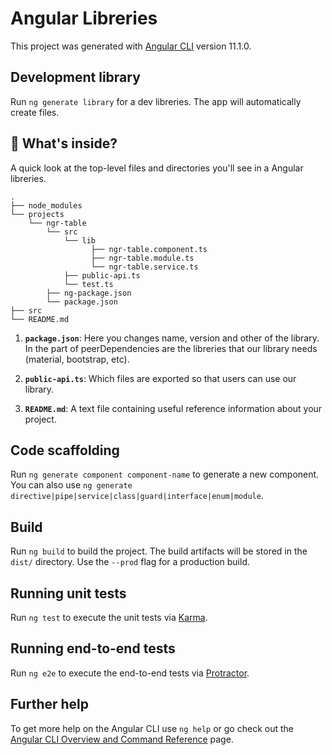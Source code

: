 # Angular Libreries

This project was generated with [Angular CLI](https://github.com/angular/angular-cli) version 11.1.0.

## Development library

Run `ng generate library` for a dev libreries. The app will automatically create files.

## 🧐 What's inside?

A quick look at the top-level files and directories you'll see in a Angular libreries.

    .
    ├── node_modules
    └── projects
        └── ngr-table
            └── src
                └── lib
                      ├── ngr-table.component.ts
                      ├── ngr-table.module.ts
                      └── ngr-table.service.ts
                ├── public-api.ts
                └── test.ts
            ├── ng-package.json
            └── package.json
    ├── src
    └── README.md

1. **`package.json`**: Here you changes name, version and other of the library. In the part of peerDependencies are the libreries that our library needs (material, bootstrap, etc).

2. **`public-api.ts`**: Which files are exported so that users can use our library.

3. **`README.md`**: A text file containing useful reference information about your project.


## Code scaffolding

Run `ng generate component component-name` to generate a new component. You can also use `ng generate directive|pipe|service|class|guard|interface|enum|module`.

## Build

Run `ng build` to build the project. The build artifacts will be stored in the `dist/` directory. Use the `--prod` flag for a production build.

## Running unit tests

Run `ng test` to execute the unit tests via [Karma](https://karma-runner.github.io).

## Running end-to-end tests

Run `ng e2e` to execute the end-to-end tests via [Protractor](http://www.protractortest.org/).

## Further help

To get more help on the Angular CLI use `ng help` or go check out the [Angular CLI Overview and Command Reference](https://angular.io/cli) page.

